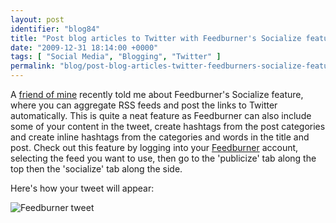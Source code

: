 ```yaml
---
layout: post
identifier: "blog84"
title: "Post blog articles to Twitter with Feedburner's Socialize feature"
date: "2009-12-31 18:14:00 +0000"
tags: [ "Social Media", "Blogging", "Twitter" ]
permalink: "blog/post-blog-articles-twitter-feedburners-socialize-feature"
---
```

A [friend of mine](http://twitter.com/m3cfa) recently told me about Feedburner's Socialize feature, where you can aggregate RSS feeds and post the links to Twitter automatically. This is quite a neat feature as Feedburner can also include some of your content in the tweet, create hashtags from the post categories and create inline hashtags from the categories and words in the title and post. Check out this feature by logging into your [Feedburner](http://feedburner.google.com/) account, selecting the feed you want to use, then go to the 'publicize' tab along the top then the 'socialize' tab along the side.

Here's how your tweet will appear:

![Feedburner tweet](/uploads/feedburnertweet.png)